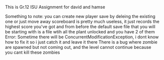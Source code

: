 This is Gr.12 ISU Assignment for david and hamse

Something to note:
you can create new player save by deleing the existing one or just move away
scoreboard is pretty much useless, it just records the highest score you've got and from before
the default save file that you will be starting with is a file wtih all the plant unlocked and you have 2 of them
Error:
Sometime there will be ConcurrentModificationException, i dont know how to fix it so i just catch it and leave it there
There is a bug where zombie are spawned but not coming out, and the level cannot continue because you cant kill these zombies